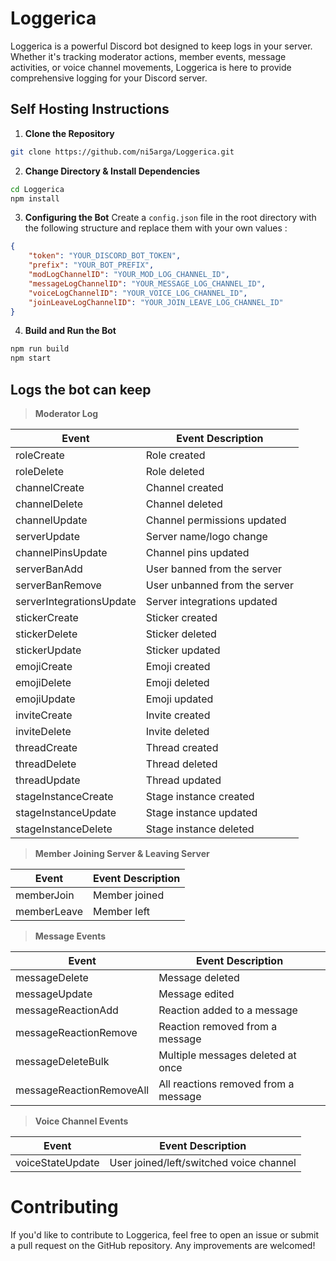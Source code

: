# Loggerica

Loggerica is a powerful Discord bot designed to keep logs in your server. Whether it's tracking moderator actions, member events, message activities, or voice channel movements, Loggerica is here to provide comprehensive logging for your Discord server.

## Self Hosting Instructions 


1. **Clone the Repository**

 ```bash
git clone https://github.com/ni5arga/Loggerica.git
 ```
2. **Change Directory & Install Dependencies**

```bash
cd Loggerica
npm install
```

3. **Configuring the Bot**
Create a `config.json` file in the root directory with the following structure and replace them with your own values :

```json
{
    "token": "YOUR_DISCORD_BOT_TOKEN",
    "prefix": "YOUR_BOT_PREFIX",
    "modLogChannelID": "YOUR_MOD_LOG_CHANNEL_ID",
    "messageLogChannelID": "YOUR_MESSAGE_LOG_CHANNEL_ID",
    "voiceLogChannelID": "YOUR_VOICE_LOG_CHANNEL_ID",
    "joinLeaveLogChannelID": "YOUR_JOIN_LEAVE_LOG_CHANNEL_ID"
}
```

4. **Build and Run the Bot**
```bash
npm run build
npm start
```

## Logs the bot can keep

> **Moderator Log**

| Event                | Event Description                                         |
|----------------------|-----------------------------------------------------------|
| roleCreate           | Role created                                              |
| roleDelete           | Role deleted                                              |
| channelCreate        | Channel created                                           |
| channelDelete        | Channel deleted                                           |
| channelUpdate        | Channel permissions updated                               |
| serverUpdate          | Server name/logo change                                   |
| channelPinsUpdate    | Channel pins updated                                       |
| serverBanAdd          | User banned from the server                                |
| serverBanRemove       | User unbanned from the server                              |
| serverIntegrationsUpdate | Server integrations updated                              |
| stickerCreate        | Sticker created                                           |
| stickerDelete        | Sticker deleted                                           |
| stickerUpdate        | Sticker updated                                           |
| emojiCreate          | Emoji created                                             |
| emojiDelete          | Emoji deleted                                             |
| emojiUpdate          | Emoji updated                                             |
| inviteCreate         | Invite created                                            |
| inviteDelete         | Invite deleted                                            |
| threadCreate         | Thread created                                            |
| threadDelete         | Thread deleted                                            |
| threadUpdate         | Thread updated                                            |
| stageInstanceCreate  | Stage instance created                                    |
| stageInstanceUpdate  | Stage instance updated                                    |
| stageInstanceDelete  | Stage instance deleted                                    |

> **Member Joining Server & Leaving Server**

| Event                | Event Description                                         |
|----------------------|-----------------------------------------------------------|
| memberJoin       | Member joined                                             |
| memberLeave    | Member left                                               |

> **Message Events**

| Event                | Event Description                                         |
|----------------------|-----------------------------------------------------------|
| messageDelete        | Message deleted                                           |
| messageUpdate        | Message edited                                            |
| messageReactionAdd   | Reaction added to a message                               |
| messageReactionRemove| Reaction removed from a message                           |
| messageDeleteBulk    | Multiple messages deleted at once                         |
| messageReactionRemoveAll | All reactions removed from a message                   |

> **Voice Channel Events**

| Event                | Event Description                                         |
|----------------------|-----------------------------------------------------------|
| voiceStateUpdate     | User joined/left/switched voice channel                    |

# Contributing
If you'd like to contribute to Loggerica, feel free to open an issue or submit a pull request on the GitHub repository. Any improvements are welcomed!
